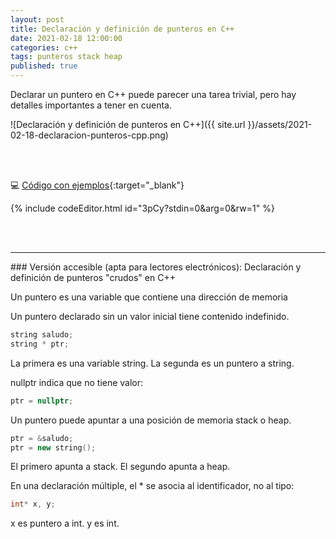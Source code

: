 ```yaml
---
layout: post
title: Declaración y definición de punteros en C++
date: 2021-02-18 12:00:00
categories: c++
tags: punteros stack heap
published: true
---
```


Declarar un puntero en C++ puede parecer una tarea trivial, pero hay detalles importantes a tener en cuenta.

![Declaración y definición de punteros en C++]({{ site.url }}/assets/2021-02-18-declaracion-punteros-cpp.png)

<br />&nbsp;

💻 [Código con ejemplos](https://jdoodle.com/a/3pCy){:target="_blank"}

{% include codeEditor.html id="3pCy?stdin=0&arg=0&rw=1" %}

<br />&nbsp;
<hr />
### Versión accesible (apta para lectores electrónicos):
Declaración y definición de punteros "crudos" en C++

Un puntero es una variable que contiene una dirección de memoria

Un puntero declarado sin un valor inicial tiene contenido indefinido.

```cpp
string saludo;
string * ptr;
```

La primera es una variable string. La segunda es un puntero a string.

nullptr indica que no tiene valor:

```cpp
ptr = nullptr;
```

Un puntero puede apuntar a una posición de memoria stack o heap.

```cpp
ptr = &saludo;
ptr = new string();
```

El primero apunta a stack. El segundo apunta a heap.

En una declaración múltiple, el * se asocia al identificador, no al tipo:

```cpp
int* x, y;
```

x es puntero a int. y es int.
